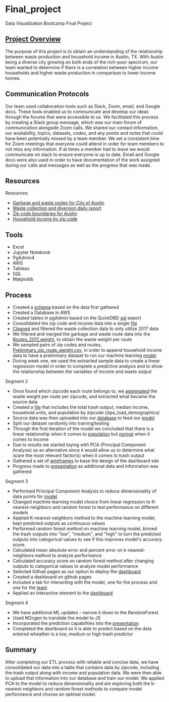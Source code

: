 # Final_project
Data Visualization Bootcamp Final Project


## [Project Overview](https://docs.google.com/presentation/d/1ff6geuibB3INIdmVZ1MCOf6o9UUcdfSww27aJYee5uw/edit#slide=id.gd7b3277579_0_96)
The purpose of this project is to obtain an understanding of the relationship between waste production and household income in Austin, TX. With Austin being a diverse city  growing on both ends of the rich-poor spectrum, our team wanted to determine if there is a correlation between higher income households and higher waste production in comparison to lower income homes.

## Communication Protocols 
Our team used collaboration tools such as Slack, Zoom, email, and Google docs. These tools enabled us to communicate and develop our ideas through the forums that were accessible to us. We facilitated this process by creating a Slack group message, which was our main forum of communication alongside Zoom calls. We shared our contact information, our availability, topics, datasets, codes, and any points and notes that could have been potentially missed by a team member. We set a consistent time for Zoom meetings that everyone could attend in order for team members to not miss any information. If at times a member had to leave we would communicate on slack to ensure everyone is up to date. Email and Google docs were also used in order to have documentation of the work assigned during our calls and messages as well as the progress that was made. 

## Resources
Resources:
- [Garbage and waste routes for City of Austin](https://data.austintexas.gov/Locations-and-Maps/Garbage-Routes/azhh-4hg8)
- [Waste collection and diversion daily report](https://data.austintexas.gov/Utilities-and-City-Services/Waste-Collection-Diversion-Report-daily-/mbnu-4wq9) 
- [Zip code boundaries for Austin](https://openaustin.carto.com/u/oa-admin/tables/austin_area_zip_codes/public)
- [Household income by zip code](https://www.austintexas.gov/page/demographic-data)

## Tools
- Excel
- Jupyter Notebook
- PgAdmin4
- AWS 
- Tableau
- SQL
- Matplotlib


## Process
- Created a [schema](https://github.com/TheLittlePrincess/Final_project/blob/main/screenshots/Initial_ETL.png) based on the data first gathered
- Created a Database  in AWS
- Created tables in pgAdmin based on the QuickDBD [sql](https://github.com/TheLittlePrincess/Final_project/blob/main/Initial_ETL.sql) export
- Consolidated the zip code and income data into a single [file](https://github.com/TheLittlePrincess/Final_project/blob/main/full_zip_codes.csv)
- [Cleaned](https://github.com/TheLittlePrincess/Final_project/blob/main/waste_data_etl.ipynb) and filtered the waste collection data to only utilize 2017 data
- We filtered and merged the garbage and waste route data into the [Routes_2017_weight](https://github.com/TheLittlePrincess/Final_project/blob/main/routes_2017_weight.csv), to obtain the waste weight per route
- We sampled pairs of zip codes and routes, [Preliminary_zip_route_weight.csv](https://github.com/TheLittlePrincess/Final_project/blob/main/old_files/Preliminary_zip_route_weight.csv), in order to append household income data to have a preliminary dataset to run our machine learning [model](https://github.com/TheLittlePrincess/Final_project/blob/main/old_files/ML_rough_model.ipynb)
- During week one, we used the extracted sample data to create a linear regression model in order to complete a predictive analysis and to show the relationship between the variables of income and waste output 


Segment 2
- Once found which zipcode each route belongs to, we [aggregated](https://github.com/TheLittlePrincess/Final_project/blob/main/routes_with_zips_joined_loads_dem.ipynb) the waste weight per route per zipcode, and extracted what became the source data
-  Created a [file](https://github.com/TheLittlePrincess/Final_project/blob/main/app_development/zips_load_demographics.csv) that includes the total trash output, median income, household units, and population by zipcode (zips_load_demographics) 
- Source data was then uploaded into our [database](https://github.com/TheLittlePrincess/Final_project/blob/main/ML%20Process/ML_rough_model_Week2.ipynb) to feed our [model](https://github.com/TheLittlePrincess/Final_project/blob/main/ML%20Process/ML_rough_model_Week2.ipynb)
- Split our dataset randomly into training/testing 
- Through the first iteration of the model we concluded that there is a linear relationship when it comes to [population](https://github.com/TheLittlePrincess/Final_project/blob/main/Trash%20output%20vs%20Population.png)  but [normal](https://github.com/TheLittlePrincess/Final_project/blob/main/Trash%20output%20vs%20Median%20income.png) when it comes to income
- Due to results we started toying with PCA (Principal Component Analysis) as an alternative since it would allow us to determine what is/are the most relevant factor(s) when it comes to trash output 
- Gathered a set of [wireframes](https://github.com/TheLittlePrincess/Final_project/tree/main/Wireframes) to base the design of the dashboard site 
- Progress made to [presentation](https://docs.google.com/presentation/d/1ff6geuibB3INIdmVZ1MCOf6o9UUcdfSww27aJYee5uw/edit#slide=id.gd7b3277579_0_3643)  as additional data and information was gathered

Segment 3
- Performed Principal Component Analysis to reduce dimensionality of data points for [model](https://github.com/TheLittlePrincess/Final_project/blob/main/ML%20Process/ML_MODEL_PCA_KNN_RF.ipynb)
- Changed machine learning model choice from linear regression to K-nearest-neighbors and random forest to test performance on different models
- Applied K-nearest-neighbors method to the machine learning model, kept predicted outputs as continuous values
- Performed random forest method on machine learning model, binned the trash outputs into "low", "medium", and "high" to turn the predicted outputs into categorical values to see if this improves model's accuracy score.
- Calculated mean absolute error and percent error on k-nearest-neighbors method to analyze performance
- Calculated accuracy score on random forest method after changing outputs to categorical values to analyze model performance
- Selected Github pages as our option to deploy the [dashboard](https://github.com/TheLittlePrincess/TheLittlePrincess.github.io)
- Created a dashboard on github pages
- Included a tab for interacting with the model, one for the process and one for the [team](https://thelittleprincess.github.io/team.html)
- Applied an interactive element to the  [dashboard](https://thelittleprincess.github.io/index.html)

Segment 4
- We have additional ML updates - narrow it down to the RandomForest.
- Used M2cgen to translate the model to JS
- Incorporated the prediction capabilities into the [presentation](https://docs.google.com/presentation/d/1ff6geuibB3INIdmVZ1MCOf6o9UUcdfSww27aJYee5uw/edit?ts=60a28a65#slide=id.gddfcfba4d3_0_13)
- Completed the dashboard so it is able to predict based on the data entered wheather is a low, medium or high trash predictor

## Summary
After completing our ETL process with reliable and concise data, we have consolidated our data into a table that contains data by zipcode, including the trash output along with income and population data. We were then able to upload that information into our database and train our model. We applied PCA to the model to reduce dimensionality and are exploring both the k-nearest-neighbors and random forest methods to compare model performance and choose an optimal model.
